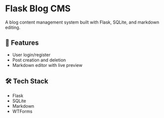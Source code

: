 # Flask Blog CMS

A blog content management system built with Flask, SQLite, and markdown editing.

## 🔐 Features
- User login/register
- Post creation and deletion
- Markdown editor with live preview

## 🛠 Tech Stack
- Flask
- SQLite
- Markdown
- WTForms
